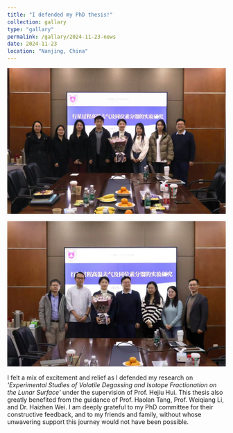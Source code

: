 ```yaml
---
title: "I defended my PhD thesis!"
collection: gallary
type: "gallary"
permalink: /gallary/2024-11-23-news
date: 2024-11-23
location: "Nanjing, China"
---
```

![group photo](../images/37f0b5940f9aecd61b4e69da7723da9.jpg)

![committee photo](../images/3da67f6f7521b2a8f16451233f41681.jpg)

I felt a mix of excitement and relief as I defended my research on *'Experimental Studies of Volatile Degassing and Isotope Fractionation on the Lunar Surface'* under the supervision of Prof. Hejiu Hui. This thesis also greatly benefited from the guidance of Prof. Haolan Tang, Prof. Weiqiang Li, and Dr. Haizhen Wei. I am deeply grateful to my PhD committee for their constructive feedback, and to my friends and family, without whose unwavering support this journey would not have been possible.
